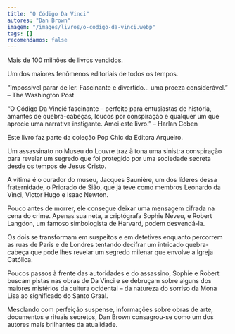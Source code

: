 ```yaml
---
title: "O Código Da Vinci"
autores: "Dan Brown"
imagem: "/images/livros/o-codigo-da-vinci.webp"
tags: []
recomendamos: false
---
```


Mais de 100 milhões de livros vendidos.

Um dos maiores fenômenos editoriais de todos os tempos.

“Impossível parar de ler. Fascinante e divertido... uma proeza considerável.” – The Washington Post

“O Código Da Vincié fascinante – perfeito para entusiastas de história, amantes de quebra-cabeças, loucos por conspiração e qualquer um que aprecie uma narrativa instigante. Amei este livro.” – Harlan Coben

Este livro faz parte da coleção Pop Chic da Editora Arqueiro.

Um assassinato no Museu do Louvre traz à tona uma sinistra conspiração para revelar um segredo que foi protegido por uma sociedade secreta desde os tempos de Jesus Cristo.

A vítima é o curador do museu, Jacques Saunière, um dos líderes dessa fraternidade, o Priorado de Sião, que já teve como membros Leonardo da Vinci, Victor Hugo e Isaac Newton.

Pouco antes de morrer, ele consegue deixar uma mensagem cifrada na cena do crime. Apenas sua neta, a criptógrafa Sophie Neveu, e Robert Langdon, um famoso simbologista de Harvard, podem desvendá-la.

Os dois se transformam em suspeitos e em detetives enquanto percorrem as ruas de Paris e de Londres tentando decifrar um intricado quebra-cabeça que pode lhes revelar um segredo milenar que envolve a Igreja Católica.

Poucos passos à frente das autoridades e do assassino, Sophie e Robert buscam pistas nas obras de Da Vinci e se debruçam sobre alguns dos maiores mistérios da cultura ocidental – da natureza do sorriso da Mona Lisa ao significado do Santo Graal.

Mesclando com perfeição suspense, informações sobre obras de arte, documentos e rituais secretos, Dan Brown consagrou-se como um dos autores mais brilhantes da atualidade.
